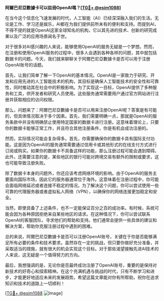 **阿爾巴尼亞數據卡可以註冊OpenAI嗎？[[TG💪+ @esim1088](https://t.me/s/esim1088)]**

在当今这个信息化飞速发展的时代，人工智能（AI）已经深深融入我们的生活。无论是工作、学习还是娱乐，AI都在为我们提供前所未有的便利和支持。而提到AI，不得不提的就是OpenAI这家全球知名的机构，它以其先进的技术、创新的研究成果以及广泛的应用场景闻名于世。

对于很多对AI感兴趣的人来说，能够使用OpenAI的服务无疑是一个梦想。然而，在注册和使用OpenAI服务的过程中，很多人会遇到各种各样的问题，其中就包括数据卡的问题。今天，我们就来聊聊关于阿爾巴尼亞數據卡是否可以用于注册OpenAI账号的话题。

首先，让我们简单了解一下OpenAI的基本情况。OpenAI是一家致力于研究、开发和应用先进的人工智能技术的机构，其目标是确保人工智能技术的安全性和可靠性，同时推动其在社会中的积极影响。为了实现这一目标，OpenAI提供了多种服务和工具，供开发者和研究人员使用。这些服务通常需要用户通过官方网站进行注册并获取相应的访问权限。

那么，问题来了：阿爾巴尼亞數據卡是否可以用来注册OpenAI呢？答案是有可能的，但具体情况取决于多个因素。首先，我们需要明确一点，那就是OpenAI的服务条款中并没有明确禁止使用特定国家的数据卡进行注册。这意味着理论上，只要你的数据卡能够正常工作，并且符合其他注册条件，你是有机会成功注册的。

然而，实际情况可能会复杂得多。首先，你需要确保你的数据卡具有国际支付功能。这是因为OpenAI的服务通常需要通过信用卡或其他形式的在线支付方式进行订阅或购买。如果你的数据卡不具备这样的功能，那么注册过程可能会遇到障碍。此外，还需要注意的是，某些地区的银行可能对跨境交易有额外的限制或要求，这也可能导致注册失败。

除了数据卡本身的问题外，你还应该考虑网络环境的影响。由于OpenAI的服务主要面向国际市场，因此它的服务器通常位于海外。这意味着在注册过程中，你可能会面临网络延迟或者连接不稳定的情况。为了解决这个问题，你可以尝试使用一些可靠的代理服务器或者虚拟私人网络（VPN），以确保你的网络连接更加稳定和安全。

当然，即使具备了上述条件，也不一定能保证百分之百的成功率。有时候，系统可能会因为各种原因拒绝来自某些地区的请求。在这种情况下，你可以尝试联系OpenAI的客服团队，寻求他们的帮助和支持。他们通常会提供一些具体的建议和解决方案，帮助你克服注册过程中遇到的困难。

总的来说，阿爾巴尼亞數據卡是否可以注册OpenAI账号，关键在于你是否能够满足所有必要的条件和技术要求。虽然存在一定的挑战，但只要你做好充分准备，并采取适当的措施，就有很大的机会实现这个目标。对于那些渴望接触先进AI技术的人来说，这无疑是一个值得努力的方向。

最后，我想强调的是，无论你是否最终成功注册了OpenAI账号，重要的是保持对新技术的好奇心和探索精神。在这个充满机遇与挑战的时代，只有不断学习和进步，才能更好地适应未来的发展趋势。希望这篇文章能对你有所帮助，祝你在追求知识和技术的道路上一切顺利！

[[TG💪+ @esim1088](https://t.me/s/esim1088) ![Image](https://i.postimg.cc/4NQfJmqS/Snipaste-2025-05-13-00-14-12.png)]